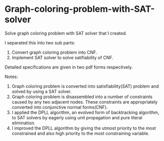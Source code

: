 # Graph-coloring-problem-with-SAT-solver
Solve graph coloring problem with SAT solver that I created.

I separated this into two sub parts:

1. Convert graph coloring problem into CNF.
2. Implement SAT solver to solve satifiability of CNF.

Detailed specifications are given in two pdf forms respecitvely.


Notes:

1. Graph coloring problem is converted into satisfiability(SAT) problem and solved by using a SAT solver.
2. Graph coloring problem is disassembled into a number of constraints caused by any two adjacent nodes. These constraints are appropriately converted into conjunctive normal forms(CNF).
3. I applied the DPLL algorithm, an evolved form of backtracking algorithm, to SAT solvers by eagerly using unit propagation and pure literal elimination.
4. I improved the DPLL algorithm by giving the utmost priority to the most constrained and also high priority to the most constraining variable.
